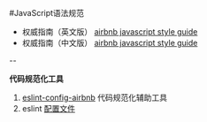 #JavaScript语法规范

* 权威指南（英文版） [airbnb javascript style guide](https://github.com/airbnb/javascript)
* 权威指南（中文版） [airbnb javascript style guide](https://github.com/sivan/javascript-style-guide/blob/master/es5/README.md)

--

**代码规范化工具**

1. [eslint-config-airbnb](https://www.npmjs.com/package/eslint-config-airbnb) 代码规范化辅助工具
2. eslint [配置文件](https://gist.github.com/sunnylqm/819173a40c7b2097b0c0c7c74ecab5a5)


 


